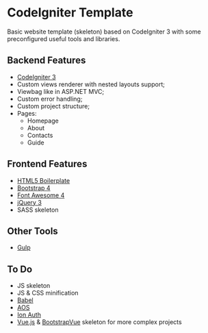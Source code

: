 # CodeIgniter Template

Basic website template (skeleton) based on CodeIgniter 3 with some preconfigured useful tools and libraries.

## Backend Features

* [CodeIgniter 3](https://codeigniter.com/)
* Custom views renderer with nested layouts support; 
* Viewbag like in ASP.NET MVC;
* Custom error handling;
* Custom project structure;
* Pages:
    * Homepage
    * About
    * Contacts
    * Guide

## Frontend Features

* [HTML5 Boilerplate](https://html5boilerplate.com/)
* [Bootstrap 4](https://getbootstrap.com)
* [Font Awesome 4](https://fontawesome.com/v4.7.0/)
* [jQuery 3](https://jquery.com/)
* SASS skeleton

## Other Tools
* [Gulp](https://gulpjs.com)

## To Do
* JS skeleton
* JS & CSS minification
* [Babel](https://babeljs.io/)
* [AOS](https://github.com/michalsnik/aos)
* [Ion Auth](http://benedmunds.com/ion_auth/)
* [Vue.js](https://vuejs.org/) & [BootstrapVue](https://bootstrap-vue.js.org/) skeleton for more complex projects